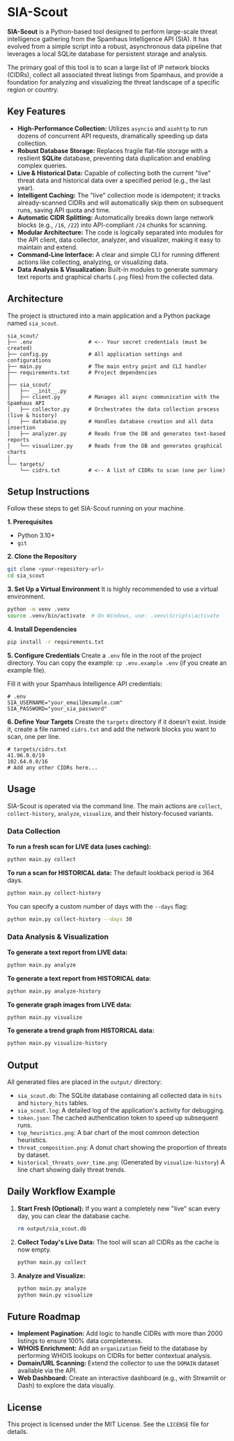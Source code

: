 # SIA-Scout

**SIA-Scout** is a Python-based tool designed to perform large-scale threat intelligence gathering from the Spamhaus Intelligence API (SIA). It has evolved from a simple script into a robust, asynchronous data pipeline that leverages a local SQLite database for persistent storage and analysis.

The primary goal of this tool is to scan a large list of IP network blocks (CIDRs), collect all associated threat listings from Spamhaus, and provide a foundation for analyzing and visualizing the threat landscape of a specific region or country.

## Key Features

-   **High-Performance Collection:** Utilizes `asyncio` and `aiohttp` to run dozens of concurrent API requests, dramatically speeding up data collection.
-   **Robust Database Storage:** Replaces fragile flat-file storage with a resilient **SQLite** database, preventing data duplication and enabling complex queries.
-   **Live & Historical Data:** Capable of collecting both the current "live" threat data and historical data over a specified period (e.g., the last year).
-   **Intelligent Caching:** The "live" collection mode is idempotent; it tracks already-scanned CIDRs and will automatically skip them on subsequent runs, saving API quota and time.
-   **Automatic CIDR Splitting:** Automatically breaks down large network blocks (e.g., `/16`, `/22`) into API-compliant `/24` chunks for scanning.
-   **Modular Architecture:** The code is logically separated into modules for the API client, data collector, analyzer, and visualizer, making it easy to maintain and extend.
-   **Command-Line Interface:** A clear and simple CLI for running different actions like collecting, analyzing, or visualizing data.
-   **Data Analysis & Visualization:** Built-in modules to generate summary text reports and graphical charts (`.png` files) from the collected data.

## Architecture

The project is structured into a main application and a Python package named `sia_scout`.

```
sia_scout/
├── .env                  # <-- Your secret credentials (must be created)
├── config.py             # All application settings and configurations
├── main.py               # The main entry point and CLI handler
├── requirements.txt      # Project dependencies
│
├── sia_scout/
│   ├── __init__.py
│   ├── client.py         # Manages all async communication with the Spamhaus API
│   ├── collector.py      # Orchestrates the data collection process (live & history)
│   ├── database.py       # Handles database creation and all data insertion
│   ├── analyzer.py       # Reads from the DB and generates text-based reports
│   └── visualizer.py     # Reads from the DB and generates graphical charts
│
└── targets/
    └── cidrs.txt         # <-- A list of CIDRs to scan (one per line)
```

## Setup Instructions

Follow these steps to get SIA-Scout running on your machine.

**1. Prerequisites**
- Python 3.10+
- `git`

**2. Clone the Repository**
```bash
git clone <your-repository-url>
cd sia_scout
```

**3. Set Up a Virtual Environment**
It is highly recommended to use a virtual environment.
```bash
python -m venv .venv
source .venv/bin/activate  # On Windows, use: .venv\Scripts\activate
```

**4. Install Dependencies**
```bash
pip install -r requirements.txt
```

**5. Configure Credentials**
Create a `.env` file in the root of the project directory. You can copy the example: `cp .env.example .env` (if you create an example file).

Fill it with your Spamhaus Intelligence API credentials:
```
# .env
SIA_USERNAME="your_email@example.com"
SIA_PASSWORD="your_sia_password"
```

**6. Define Your Targets**
Create the `targets` directory if it doesn't exist. Inside it, create a file named `cidrs.txt` and add the network blocks you want to scan, one per line.
```
# targets/cidrs.txt
41.96.0.0/19
102.64.0.0/16
# Add any other CIDRs here...
```

## Usage

SIA-Scout is operated via the command line. The main actions are `collect`, `collect-history`, `analyze`, `visualize`, and their history-focused variants.

### Data Collection

**To run a fresh scan for LIVE data (uses caching):**
```bash
python main.py collect
```

**To run a scan for HISTORICAL data:**
The default lookback period is 364 days.
```bash
python main.py collect-history
```
You can specify a custom number of days with the `--days` flag:
```bash
python main.py collect-history --days 30
```

### Data Analysis & Visualization

**To generate a text report from LIVE data:**
```bash
python main.py analyze
```

**To generate a text report from HISTORICAL data:**
```bash
python main.py analyze-history
```

**To generate graph images from LIVE data:**
```bash
python main.py visualize
```

**To generate a trend graph from HISTORICAL data:**
```bash
python main.py visualize-history
```

## Output

All generated files are placed in the `output/` directory:
-   `sia_scout.db`: The SQLite database containing all collected data in `hits` and `history_hits` tables.
-   `sia_scout.log`: A detailed log of the application's activity for debugging.
-   `token.json`: The cached authentication token to speed up subsequent runs.
-   `top_heuristics.png`: A bar chart of the most common detection heuristics.
-   `threat_composition.png`: A donut chart showing the proportion of threats by dataset.
-   `historical_threats_over_time.png`: (Generated by `visualize-history`) A line chart showing daily threat trends.

## Daily Workflow Example

1.  **Start Fresh (Optional):** If you want a completely new "live" scan every day, you can clear the database cache.
    ```bash
    rm output/sia_scout.db
    ```
2.  **Collect Today's Live Data:** The tool will scan all CIDRs as the cache is now empty.
    ```bash
    python main.py collect
    ```
3.  **Analyze and Visualize:**
    ```bash
    python main.py analyze
    python main.py visualize
    ```

## Future Roadmap

-   **Implement Pagination:** Add logic to handle CIDRs with more than 2000 listings to ensure 100% data completeness.
-   **WHOIS Enrichment:** Add an `organization` field to the database by performing WHOIS lookups on CIDRs for better contextual analysis.
-   **Domain/URL Scanning:** Extend the collector to use the `DOMAIN` dataset available via the API.
-   **Web Dashboard:** Create an interactive dashboard (e.g., with Streamlit or Dash) to explore the data visually.

## License

This project is licensed under the MIT License. See the `LICENSE` file for details.